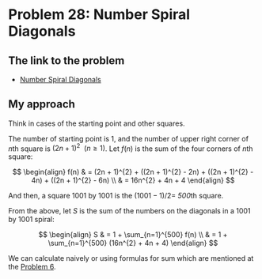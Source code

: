 # Problem 28: Number Spiral Diagonals

## The link to the problem

- [Number Spiral Diagonals](https://projecteuler.net/problem=28)

## My approach

Think in cases of the starting point and other squares.

The number of starting point is $1$, and the number of upper right corner of *n*th square is $(2n + 1)^{2} \ \ (n \ge 1)$.
Let $f(n)$ is the sum of the four corners of *n*th square:

$$
\begin{align}
f(n) & = (2n + 1)^{2} + ((2n + 1)^{2} - 2n) + ((2n + 1)^{2} - 4n) + ((2n + 1)^{2} - 6n) \\
     & = 16n^{2} + 4n + 4
\end{align}
$$

And then, a square $1001$ by $1001$ is the $(1001 - 1) / 2 =$ *500*th square.

From the above, let $S$ is the sum of the numbers on the diagonals in a $1001$ by $1001$ spiral:

$$
\begin{align}
S & = 1 + \sum_{n=1}^{500} f(n) \\
  & = 1 + \sum_{n=1}^{500} (16n^{2} + 4n + 4)
\end{align}
$$

We can calculate naively or using formulas for sum which are mentioned at the [Problem 6](./p0006.md).
